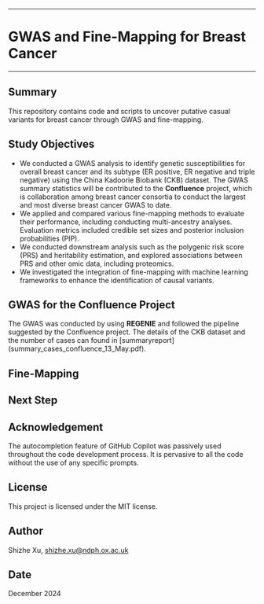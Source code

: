 **********************************************
# **GWAS and Fine-Mapping for Breast Cancer**
**********************************************

## Summary
This repository contains code and scripts to uncover putative casual variants for breast cancer through GWAS and fine-mapping.

## Study Objectives
- We conducted a GWAS analysis to identify genetic susceptibilities for overall breast cancer and its subtype (ER positive, ER negative and triple negative) using the China Kadoorie Biobank (CKB) dataset. The GWAS summary statistics will be contributed to the **Confluence** project, which is collaboration among breast cancer consortia to conduct the largest and most diverse breast cancer GWAS to date.
- We applied and compared various fine-mapping methods to evaluate their performance, including conducting multi-ancestry analyses.  Evaluation metrics included credible set sizes and posterior inclusion probabilities (PIP).
- We conducted downstream analysis such as the polygenic risk score (PRS) and heritability estimation, and explored associations between PRS and other omic data, including proteomics.
- We investigated the integration of fine-mapping with machine learning frameworks to enhance the identification of causal variants.

## GWAS for the Confluence Project
The GWAS was conducted by using **REGENIE** and followed the pipeline suggested by the Confluence project. The details of the CKB dataset and the number of cases can found in [summaryreport] (summary_cases_confluence_13_May.pdf).

## Fine-Mapping

## Next Step

## Acknowledgement
The autocompletion feature of GitHub Copilot was passively used throughout the code development process. It is pervasive to all the code without the use of any specific prompts.

## License
This project is licensed under the MIT license.

## Author
Shizhe Xu, shizhe.xu@ndph.ox.ac.uk

## Date
December 2024

